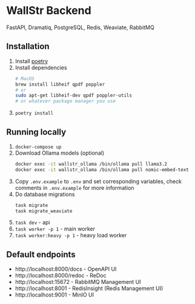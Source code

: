 # WallStr Backend

FastAPI, Dramatiq, PostgreSQL, Redis, Weaviate, RabbitMQ

## Installation

1. Install [poetry](https://python-poetry.org/docs/#installation)
2. Install dependencies
   ```bash
   # MacOS
   brew install libheif qpdf poppler
   # or
   sudo apt-get libheif-dev qpdf poppler-utils
   # or whatever package manager you use
   ```
3. `poetry install`

## Running locally

1. `docker-compose up`
2. Download Ollama models (optional)
   ```bash
   docker exec -it wallstr_ollama /bin/ollama pull llama3.2
   docker exec -it wallstr_ollama /bin/ollama pull nomic-embed-text
   ```
3. Copy `.env.example` to `.env` and set corresponding variables, check comments in `.env.example` for more information
4. Do database migrations
   ```bash
   task migrate
   task migrate_weaviate
   ```
5. `task dev` - api
6. `task worker -p 1` - main worker
7. `task worker:heavy -p 1` - heavy load worker

## Default endpoints

- http://localhost:8000/docs - OpenAPI UI
- http://localhost:8000/redoc - ReDoc
- http://localhost:15672 - RabbitMQ Management UI
- http://localhost:8001 - RedisInsight (Redis Management UI)
- http://localhost:9001 - MinIO UI
